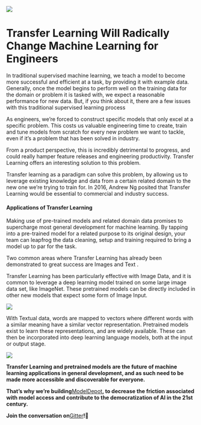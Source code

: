 ![](https://cdn-images-1.medium.com/max/1600/1*mmnxXocQ36q3mqYgyxKz7g.jpeg)

# Transfer Learning Will Radically Change Machine Learning for Engineers



In traditional supervised machine learning, we teach a model to become more successful and efficient at a task, by providing it with example data. Generally, once the model begins to perform well on the training data for the domain or problem it is tasked with, we expect a reasonable performance for new data. But, if you think about it, there are a few issues with this traditional supervised learning process

As engineers, we’re forced to construct specific models that only excel at a specific problem. This costs us valuable engineering time to create, train and tune models from scratch for every new problem we want to tackle, even if it’s a problem that has been solved in industry.

From a product perspective, this is incredibly detrimental to progress, and could really hamper feature releases and engineering productivity. Transfer Learning offers an interesting solution to this problem.

Transfer learning as a paradigm can solve this problem, by allowing us to leverage existing knowledge and data from a certain related domain to the new one we’re trying to train for. In 2016, Andrew Ng posited that Transfer Learning would be essential to commercial and industry success.



#### Applications of Transfer Learning

Making use of pre-trained models and related domain data promises to supercharge most general development for machine learning. By tapping into a pre-trained model for a related purpose to its original design, your team can leapfrog the data cleaning, setup and training required to bring a model up to par for the task.

Two common areas where Transfer Learning has already been demonstrated to great success are Images and Text .

Transfer Learning has been particularly effective with Image Data, and it is common to leverage a deep learning model trained on some large image data set, like ImageNet. These pretrained models can be directly included in other new models that expect some form of Image Input.

![](https://cdn-images-1.medium.com/max/1600/1*WyTv5S6b8fmOG6aBrZyiHw.jpeg)

With Textual data, words are mapped to vectors where different words with a similar meaning have a similar vector representation. Pretrained models exist to learn these representations, and are widely available. These can then be incorporated into deep learning language models, both at the input or output stage.

![](https://cdn-images-1.medium.com/max/1600/1*YjO-agjV5Q5nv7BaAGzBsQ.png)

**Transfer Learning and pretrained models are the future of machine learning applications in general development, and as such need to be made more accessible and discoverable for everyone.**

**That’s why we’re building**[ModelDepot](https://modeldepot.io)**, to decrease the friction associated with model access and contribute to the democratization of AI in the 21st century.**

**Join the conversation on**[Gitter](https://gitter.im/ModelDepot/Lobby)**!**👋

